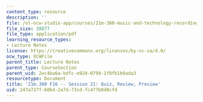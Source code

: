 ```yaml
---
content_type: resource
description: ''
file: /ol-ocw-studio-app/courses/21m-380-music-and-technology-recording-techniques-and-audio-production-fall-2016/247a727f60b42a7d73cdfc477b8d0cfd_MIT21M_380F16_ses21_note.pdf
file_size: 38877
file_type: application/pdf
learning_resource_types:
- Lecture Notes
license: https://creativecommons.org/licenses/by-nc-sa/4.0/
ocw_type: OCWFile
parent_title: Lecture Notes
parent_type: CourseSection
parent_uid: 2ec4ba6a-bdfc-e929-0799-1f8fb1b9ada3
resourcetype: Document
title: '21m.380 F16 -- Session 21: Quiz, Review, Preview'
uid: 247a727f-60b4-2a7d-73cd-fc477b8d0cfd
---
```

